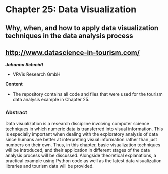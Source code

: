 # Chapter 25: Data Visualization

## Why, when, and how to apply data visualization techniques in the data analysis process
## http://www.datascience-in-tourism.com/

***Johanna Schmidt*** 
* VRVis Research GmbH

**Content**
* The repository contains all code and files that were used for the tourism data analysis example in Chapter 25.

### Abstract

Data visualization is a research discipline involving computer science techniques in which numeric data is transferred into visual information. This is especially important when dealing with the exploratory analysis of data since humans are better at interpreting visual information rather than just numbers on their own. Thus, in this chapter, basic visualization techniques will be introduced, and their application in different stages of the data analysis process will be discussed. Alongside theoretical explanations, a practical example using Python code as well as the latest data visualization libraries and tourism data will be provided.
